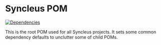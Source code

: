 # Syncleus POM
[![Dependencies](https://www.versioneye.com/user/projects/55835513363861001b000082/badge.svg?style=flat)](https://www.versioneye.com/user/projects/55835513363861001b000082)

This is the root POM used for all Syncleus projects. It sets some common dependency defaults to unclutter some of child POMs.

